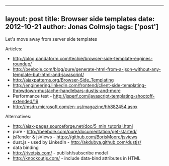 
---
layout: post
title: Browser side templates
date: 2012-10-21
author: Jonas Colmsjo
tags: ['post']
---

Let's move away from server side templates





Articles:

* http://blog.pandaform.com/techie/browser-side-template-engines-roundup/
* http://beebole.com/blog/pure/generate-html-from-a-json-without-any-template-but-html-and-javascript/
* http://ajaxpatterns.org/Browser-Side_Templating
* http://engineering.linkedin.com/frontend/client-side-templating-throwdown-mustache-handlebars-dustjs-and-more
* Performance test - http://jsperf.com/javascript-templating-shootoff-extended/19
* http://msdn.microsoft.com/en-us/magazine/hh882454.aspx

Alternatives:

* http://ajax-pages.sourceforge.net/doc/5_min_tutorial.html
* pure - http://beebole.com/pure/documentation/get-started/
* jsRender & jsViews - https://github.com/BorisMoore/jsviews
* dust.js - used by LinkedIn - http://akdubya.github.com/dustjs/
* data binding
 * http://rivetsjs.com/ - publish/subscribe model
 * http://knockoutjs.com/ - include data-bind attributes in HTML
